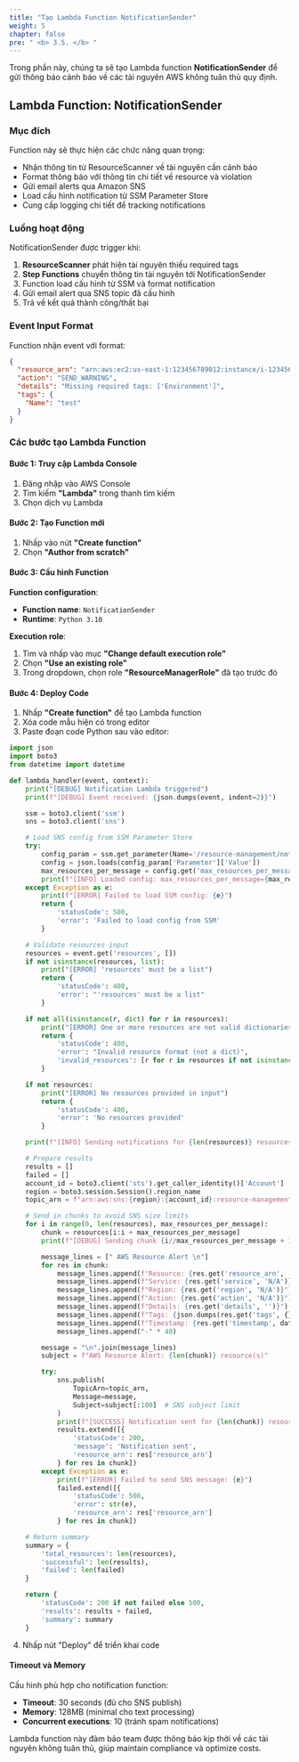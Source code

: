 ```yaml
---
title: "Tạo Lambda Function NotificationSender"
weight: 5
chapter: false
pre: " <b> 3.5. </b> "
---
```


Trong phần này, chúng ta sẽ tạo Lambda function **NotificationSender** để gửi thông báo cảnh báo về các tài nguyên AWS không tuân thủ quy định.

## Lambda Function: NotificationSender

### Mục đích

Function này sẽ thực hiện các chức năng quan trọng:

- Nhận thông tin từ ResourceScanner về tài nguyên cần cảnh báo
- Format thông báo với thông tin chi tiết về resource và violation
- Gửi email alerts qua Amazon SNS
- Load cấu hình notification từ SSM Parameter Store
- Cung cấp logging chi tiết để tracking notifications

### Luồng hoạt động

NotificationSender được trigger khi:

1. **ResourceScanner** phát hiện tài nguyên thiếu required tags
2. **Step Functions** chuyển thông tin tài nguyên tới NotificationSender
3. Function load cấu hình từ SSM và format notification
4. Gửi email alert qua SNS topic đã cấu hình
5. Trả về kết quả thành công/thất bại

### Event Input Format

Function nhận event với format:

```json
{
  "resource_arn": "arn:aws:ec2:us-east-1:123456789012:instance/i-1234567890abcdef0",
  "action": "SEND_WARNING",
  "details": "Missing required tags: ['Environment']",
  "tags": {
    "Name": "test"
  }
}
```

### Các bước tạo Lambda Function

#### Bước 1: Truy cập Lambda Console

1. Đăng nhập vào AWS Console
2. Tìm kiếm **"Lambda"** trong thanh tìm kiếm
3. Chọn dịch vụ Lambda

#### Bước 2: Tạo Function mới

1. Nhấp vào nút **"Create function"**
2. Chọn **"Author from scratch"**

#### Bước 3: Cấu hình Function

**Function configuration**:

- **Function name**: `NotificationSender`
- **Runtime**: `Python 3.10`

**Execution role**:

1. Tìm và nhấp vào mục **"Change default execution role"**
2. Chọn **"Use an existing role"**
3. Trong dropdown, chọn role **"ResourceManagerRole"** đã tạo trước đó

#### Bước 4: Deploy Code

1. Nhấp **"Create function"** để tạo Lambda function
2. Xóa code mẫu hiện có trong editor
3. Paste đoạn code Python sau vào editor:

```python
import json
import boto3
from datetime import datetime

def lambda_handler(event, context):
    print("[DEBUG] Notification Lambda triggered")
    print(f"[DEBUG] Event received: {json.dumps(event, indent=2)}")

    ssm = boto3.client('ssm')
    sns = boto3.client('sns')

    # Load SNS config from SSM Parameter Store
    try:
        config_param = ssm.get_parameter(Name='/resource-management/notification-config')
        config = json.loads(config_param['Parameter']['Value'])
        max_resources_per_message = config.get('max_resources_per_message', 10)
        print(f"[INFO] Loaded config: max_resources_per_message={max_resources_per_message}")
    except Exception as e:
        print(f"[ERROR] Failed to load SSM config: {e}")
        return {
            'statusCode': 500,
            'error': 'Failed to load config from SSM'
        }

    # Validate resources input
    resources = event.get('resources', [])
    if not isinstance(resources, list):
        print("[ERROR] 'resources' must be a list")
        return {
            'statusCode': 400,
            'error': "'resources' must be a list"
        }

    if not all(isinstance(r, dict) for r in resources):
        print("[ERROR] One or more resources are not valid dictionaries")
        return {
            'statusCode': 400,
            'error': "Invalid resource format (not a dict)",
            'invalid_resources': [r for r in resources if not isinstance(r, dict)]
        }

    if not resources:
        print("[ERROR] No resources provided in input")
        return {
            'statusCode': 400,
            'error': 'No resources provided'
        }

    print(f"[INFO] Sending notifications for {len(resources)} resources")

    # Prepare results
    results = []
    failed = []
    account_id = boto3.client('sts').get_caller_identity()['Account']
    region = boto3.session.Session().region_name
    topic_arn = f"arn:aws:sns:{region}:{account_id}:resource-management-alerts"

    # Send in chunks to avoid SNS size limits
    for i in range(0, len(resources), max_resources_per_message):
        chunk = resources[i:i + max_resources_per_message]
        print(f"[DEBUG] Sending chunk {i//max_resources_per_message + 1} of {len(chunk)} items")

        message_lines = [" AWS Resource Alert \n"]
        for res in chunk:
            message_lines.append(f"Resource: {res.get('resource_arn', 'N/A')}")
            message_lines.append(f"Service: {res.get('service', 'N/A')}")
            message_lines.append(f"Region: {res.get('region', 'N/A')}")
            message_lines.append(f"Action: {res.get('action', 'N/A')}")
            message_lines.append(f"Details: {res.get('details', '')}")
            message_lines.append(f"Tags: {json.dumps(res.get('tags', {}), indent=2)}")
            message_lines.append(f"Timestamp: {res.get('timestamp', datetime.utcnow().isoformat())}")
            message_lines.append("-" * 40)

        message = "\n".join(message_lines)
        subject = f"AWS Resource Alert: {len(chunk)} resource(s)"

        try:
            sns.publish(
                TopicArn=topic_arn,
                Message=message,
                Subject=subject[:100]  # SNS subject limit
            )
            print(f"[SUCCESS] Notification sent for {len(chunk)} resource(s)")
            results.extend([{
                'statusCode': 200,
                'message': 'Notification sent',
                'resource_arn': res['resource_arn']
            } for res in chunk])
        except Exception as e:
            print(f"[ERROR] Failed to send SNS message: {e}")
            failed.extend([{
                'statusCode': 500,
                'error': str(e),
                'resource_arn': res['resource_arn']
            } for res in chunk])

    # Return summary
    summary = {
        'total_resources': len(resources),
        'successful': len(results),
        'failed': len(failed)
    }

    return {
        'statusCode': 200 if not failed else 500,
        'results': results + failed,
        'summary': summary
    }

```

4. Nhấp nút "Deploy" để triển khai code

#### Timeout và Memory

Cấu hình phù hợp cho notification function:

- **Timeout**: 30 seconds (đủ cho SNS publish)
- **Memory**: 128MB (minimal cho text processing)
- **Concurrent executions**: 10 (tránh spam notifications)

Lambda function này đảm bảo team được thông báo kịp thời về các tài nguyên không tuân thủ, giúp maintain compliance và optimize costs.
